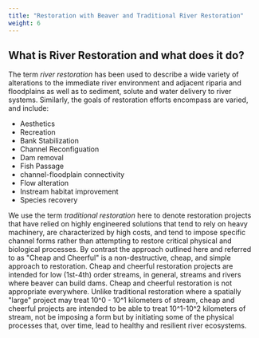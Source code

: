 ```yaml
---
title: "Restoration with Beaver and Traditional River Restoration"
weight: 6
---
```


## What is River Restoration and what does it do? ##

 The term *river restoration* has been used to describe a wide variety of alterations to the immediate river environment and adjacent riparia and floodplains as well as to sediment, solute and water delivery to river systems. Similarly, the goals of restoration efforts encompass are varied, and include:

 * Aesthetics
 * Recreation
 * Bank Stabilization
 * Channel Reconfiguation
 * Dam removal
 * Fish Passage
 * channel-floodplain connectivity
 * Flow alteration
 * Instream habitat improvement
 * Species recovery


 We use the term *traditional restoration* here to denote restoration projects that have relied on highly engineered solutions that tend to rely on heavy machinery, are characterized by high costs, and tend to impose specific channel forms rather than attempting to restore critical physical and biological processes. By contrast the approach outlined here and referred to as "Cheap and Cheerful" is a non-destructive, cheap, and simple approach to restoration. Cheap and cheerful restoration projects are intended for low (1st-4th) order streams, in general, streams and rivers where beaver can build dams. Cheap and cheerful restoration is not appropriate everywhere. Unlike traditional restoration where a spatially "large" project may treat 10^0 - 10^1 kilometers of stream, cheap and cheerful projects are intended to be able to treat 10^1-10^2 kilometers of stream, not be imposing a form but by initiating some of the physical processes that, over time, lead to healthy and resilient river ecosystems.

 <!-- photos of beaver and the streams they can work on vs. big trucks moving earth-->
